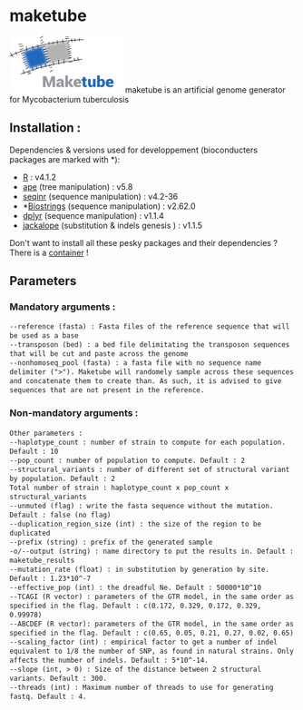 
# maketube
<img src="/maketube_logo.png" width="200" height="100">
maketube is an artificial genome generator for Mycobacterium tuberculosis

## Installation :

Dependencies & versions used for developpement (bioconducters packages are marked with *):
- [R](https://www.r-project.org/) : v4.1.2
- [ape](https://cran.r-project.org/web/packages/ape/index.html) (tree manipulation) : v5.8
- [seqinr](https://cran.r-project.org/web/packages/seqinr/index.html) (sequence manipulation) : v4.2-36
- *[Biostrings](https://bioconductor.org/packages/release/bioc/html/Biostrings.html) (sequence manipulation) : v2.62.0
- [dplyr](https://cran.r-project.org/web/packages/dplyr/index.html) (sequence manipulation) : v1.1.4
- [jackalope](https://cran.r-project.org/web/packages/jackalope/index.html) (substitution & indels genesis ) : v1.1.5

Don't want to install all these pesky packages and their dependencies ? There is a [container](https://hub.docker.com/r/alemeur/maketube) !

## Parameters
### Mandatory arguments :
```
--reference (fasta) : Fasta files of the reference sequence that will be used as a base
--transposon (bed) : a bed file delimitating the transposon sequences that will be cut and paste across the genome
--nonhomoseq_pool (fasta) : a fasta file with no sequence name delimiter (">"). Maketube will randomely sample across these sequences and concatenate them to create than. As such, it is advised to give sequences that are not present in the reference.
```
### Non-mandatory arguments :
```
Other parameters :
--haplotype_count : number of strain to compute for each population. Default : 10
--pop_count : number of population to compute. Default : 2
--structural_variants : number of different set of structural variant by population. Default : 2
Total number of strain : haplotype_count x pop_count x structural_variants
--unmuted (flag) : write the fasta sequence without the mutation. Default : false (no flag)
--duplication_region_size (int) : the size of the region to be duplicated
--prefix (string) : prefix of the generated sample
-o/--output (string) : name directory to put the results in. Default : maketube_results
--mutation_rate (float) : in substitution by generation by site. Default : 1.23*10^-7
--effective_pop (int) : the dreadful Ne. Default : 50000*10^10
--TCAGI (R vector) : parameters of the GTR model, in the same order as specified in the flag. Default : c(0.172, 0.329, 0.172, 0.329, 0.99978)
--ABCDEF (R vector): parameters of the GTR model, in the same order as specified in the flag. Default : c(0.65, 0.05, 0.21, 0.27, 0.02, 0.65)
--scaling_factor (int) : empirical factor to get a number of indel equivalent to 1/8 the number of SNP, as found in natural strains. Only affects the number of indels. Default : 5*10^-14.
--slope (int, > 0) : Size of the distance between 2 structural variants. Default : 300.
--threads (int) : Maximum number of threads to use for generating fastq. Default : 4.
```
